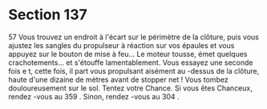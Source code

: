 # Section 137

57
Vous trouvez un endroit à l'écart sur  le périmètre de la clôture,
puis vous ajustez les sangles du propulseur à réaction sur vos
épaules et vous appuyez sur le bouton de mise à feu... Le moteur
tousse, émet quelques crachotements... et s'étouffe
lamentablement. Vous essayez une seconde fois e t, cette fois, il
part vous propulsant aisément au -dessus de la clôture, haute
d'une dizaine de mètres avant de stopper net ! Vous tombez
douloureusement sur le sol. Tentez votre Chance. Si vous êtes
Chanceux, rendez -vous au 359 . Sinon, rendez -vous au 304 .
